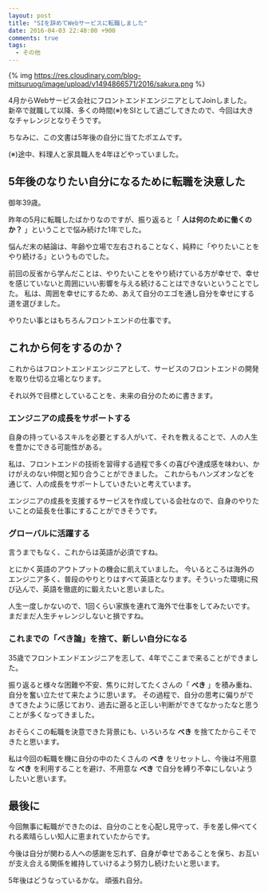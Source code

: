 ```yaml
---
layout: post
title: "SIを辞めてWebサービスに転職しました"
date: 2016-04-03 22:40:00 +900
comments: true
tags:
  - その他
---
```


{% img https://res.cloudinary.com/blog-mitsuruog/image/upload/v1494866571/2016/sakura.png %}

4月からWebサービス会社にフロントエンドエンジニアとしてJoinしました。
新卒で就職して以降、多くの時間(※)をSIとして過ごしてきたので、今回は大きなチャレンジとなりそうです。

ちなみに、この文書は5年後の自分に当てたポエムです。

<!-- more -->

(※)途中、料理人と家具職人を4年ほどやっていました。

## 5年後のなりたい自分になるために転職を決意した

御年39歳。

昨年の5月に転職したばかりなのですが、振り返ると「 **人は何のために働くのか？** 」ということで悩み続けた1年でした。

悩んだ末の結論は、年齢や立場で左右されることなく、純粋に「やりたいことをやり続ける」というものでした。

前回の反省から学んだことは、やりたいことをやり続けている方が幸せで、幸せを感じていないと周囲にいい影響を与える続けることはできないということでした。
私は、周囲を幸せにするため、あえて自分のエゴを通し自分を幸せにする道を選びました。

やりたい事とはもちろんフロントエンドの仕事です。

## これから何をするのか？

これからはフロントエンドエンジニアとして、サービスのフロントエンドの開発を取り仕切る立場となります。

それ以外で目標としていることを、未来の自分のために書きます。

### エンジニアの成長をサポートする

自身の持っているスキルを必要とする人がいて、それを教えることで、人の人生を豊かにできる可能性がある。

私は、フロントエンドの技術を習得する過程で多くの喜びや達成感を味わい、かけがえのない仲間と知り合うことができました。
これからもハンズオンなどを通じて、人の成長をサポートしていきたいと考えています。

エンジニアの成長を支援するサービスを作成している会社なので、自身のやりたいことの延長を仕事にすることができそうです。

### グローバルに活躍する

言うまでもなく、これからは英語が必須ですね。

とにかく英語のアウトプットの機会に飢えていました。
今いるところは海外のエンジニア多く、普段のやりとりはすべて英語となります。そういった環境に飛び込んで、英語を徹底的に鍛えたいと思いました。

人生一度しかないので、1回くらい家族を連れて海外で仕事をしてみたいです。まだまだ人生チャレンジしないと損ですね。

### これまでの「べき論」を捨て、新しい自分になる

35歳でフロントエンドエンジニアを志して、4年でここまで来ることができました。

振り返ると様々な困難や不安、焦りに対してたくさんの「 **べき** 」を積み重ね、自分を奮い立たせて来たように思います。
その過程で、自分の思考に偏りができてきたように感じており、過去に遡ると正しい判断ができてなかったなと思うことが多くなってきました。

おそらくこの転職を決意できた背景にも、いろいろな **べき** を捨てたからこそできたと思います。

私は今回の転職を機に自分の中のたくさんの **べき** をリセットし、今後は不用意な **べき** を利用することを避け、不用意な **べき** で自分を縛り不幸にしないようしたいと思います。

## 最後に

今回無事に転職ができたのは、自分のことを心配し見守って、手を差し伸べてくれる素晴らしい知人に恵まれていたからです。

今後は自分が関わる人への感謝を忘れず、自身が幸せであることを保ち、お互いが支え合える関係を維持していけるよう努力し続けたいと思います。

5年後はどうなっているかな。
頑張れ自分。
